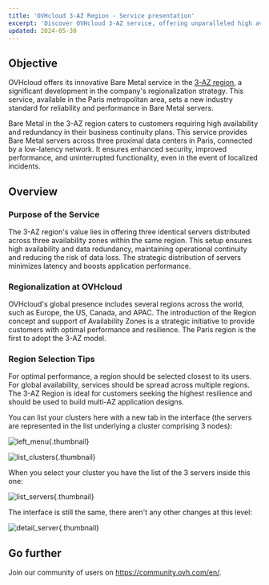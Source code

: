 ```yaml
---
title: 'OVHcloud 3-AZ Region - Service presentation'
excerpt: 'Discover OVHcloud 3-AZ service, offering unparalleled high availability and redundancy across three data centers'
updated: 2024-05-30
---
```


## Objective

OVHcloud offers its innovative Bare Metal service in the [3-AZ region](/links/bare-metal/regions), a significant development in the company's regionalization strategy. This service, available in the Paris metropolitan area, sets a new industry standard for reliability and performance in Bare Metal servers.

Bare Metal in the 3-AZ region caters to customers requiring high availability and redundancy in their business continuity plans. This service provides Bare Metal servers across three proximal data centers in Paris, connected by a low-latency network. It ensures enhanced security, improved performance, and uninterrupted functionality, even in the event of localized incidents.

## Overview

### Purpose of the Service

The 3-AZ region's value lies in offering three identical servers distributed across three availability zones within the same region. This setup ensures high availability and data redundancy, maintaining operational continuity and reducing the risk of data loss. The strategic distribution of servers minimizes latency and boosts application performance.

### Regionalization at OVHcloud

OVHcloud's global presence includes several regions across the world, such as Europe, the US, Canada, and APAC. The introduction of the Region concept and support of Availability Zones is a strategic initiative to provide customers with optimal performance and resilience. The Paris region is the first to adopt the 3-AZ model.

### Region Selection Tips

For optimal performance, a region should be selected closest to its users. For global availability, services should be spread across multiple regions. The 3-AZ Region is ideal for customers seeking the highest resilience and should be used to build multi-AZ application designs.

You can list your clusters here with a new tab in the interface (the servers are represented in the list underlying a cluster comprising 3 nodes):

![left_menu](images/01-20240513-blur.png){.thumbnail}

![list_clusters](images/02-20240513-blur.png){.thumbnail}

When you select your cluster you have the list of the 3 servers inside this one:

![list_servers](images/03-20240513-blur.png){.thumbnail}

The interface is still the same, there aren't any other changes at this level:

![detail_server](images/04-20240513-blur.png){.thumbnail}

## Go further

Join our community of users on <https://community.ovh.com/en/>.
